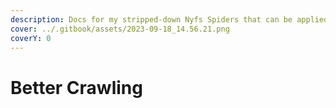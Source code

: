 ```yaml
---
description: Docs for my stripped-down Nyfs Spiders that can be applied to any mob!
cover: ../.gitbook/assets/2023-09-18_14.56.21.png
coverY: 0
---
```


# Better Crawling

